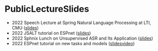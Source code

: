 # PublicLectureSlides

- 2022 Speech Lecture at Spring Natural Language Processing at LTI, CMU ([slides](https://github.com/ftshijt/PublicLectureSlides/blob/31ef7d907331efc93529cd2fd14862f3983a4edb/11-411611-speech2.pdf))
- 2022 JSALT tutorial on ESPnet ([slides](https://github.com/ftshijt/PublicLectureSlides/blob/main/JSALT_tutorial2022%20(1).pdf))
- 2022 Sphnix Lunch on Unsupervised ASR and Its Application ([slides](https://github.com/ftshijt/PublicLectureSlides/blob/main/SPHNIX_LUNCH-UASR.pdf))
- 2022 ESPnet tutorial on new tasks and models ([slides](https://github.com/ftshijt/PublicLectureSlides/blob/main/ESPnet-tutorial-new-task-2022Fall.pdf)[video](https://www.youtube.com/watch?v=Css3XAes7SU))
